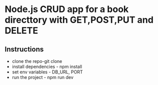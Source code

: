 # Node.js CRUD app for a book directtory with GET,POST,PUT and DELETE

## Instructions

- clone the repo-git clone
- install dependencies - npm install
- set env variables - DB_URL, PORT
- run the project - npm run dev
